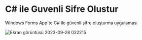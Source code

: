 # C# ile Guvenli Sifre Olustur
 Windows Forms App'te C# ile güvenli şifre oluşturma uygulaması

![Ekran görüntüsü 2023-09-28 022215](https://github.com/SadiBarkinSeber/C--ile-Guvenli-Sifre-Olustur/assets/72513651/a5326a98-7cc1-4ba6-8b09-24f15192fe2f)

